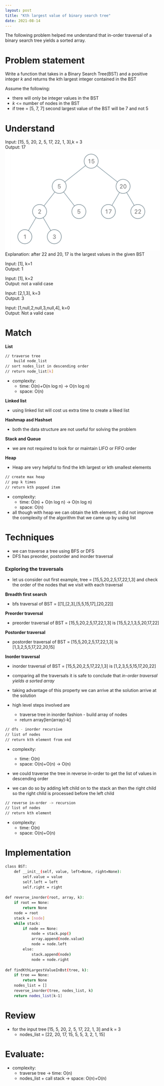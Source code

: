 ```yaml
---
layout: post
title: "Kth largest value of binary search tree"
date: 2021-08-14
---
```

The following problem helped me understand that in-order traversal of a binary search tree yields a sorted array.

# Problem statement 

Write a function that takes in a Binary Search Tree(BST) and a positive integer _k_ and returns the kth largest integer contained in the BST 

Assume the following:
- there will only be integer values in the BST 
- _k_ <= number of nodes in the BST
- if tree = [5, 7, 7] second largest value of the BST will be 7 and not 5

# Understand 

Input: [15, 5, 20, 2, 5, 17, 22, 1, 3],k = 3\
Output: 17\
![](/images/input_kbst.jpg)\
Explanation: after 22 and 20, 17 is the largest values in the given BST

Input: [1], k=1\
Output: 1

Input: [1], k=2\
Output: not a valid case

Input: [2,1,3], k=3\
Output: 3

Input: [1,null,2,null,3,null,4], k=0\
Output: Not a valid case

# Match

**List**
```sh
// traverse tree 
    build node_list 
// sort nodes_list in descending order
// return node_list[k]
```
- complexity: 
	- time: O(n)+O(n log n) -> O(n log n)
	- space: O(n)

**Linked list**
- using linked list will cost us extra time to create a liked list 

**Hashmap asd Hashset**
- both the data structure are not useful for solving the problem 

**Stack and Queue**
- we are not required to look for or maintain LIFO or FIFO order

**Heap**
- Heap are very helpful to find the kth largest or kth smallest elements 
```sh
// create max heap
// pop k times 
// return kth popped item 
```
- complexity:
	- time: O(n) + O(n log n) -> O(n log n)
	- space: O(n)
- all though with heap we can obtain the kth element, it did not improve the complexity of the algorithm that we came up by using list

# Techniques

- we can traverse a tree using BFS or DFS
- DFS has preorder, postorder and inorder traversal

### Exploring the traversals
- let us consider out first example, tree = [15,5,20,2,5,17,22,1,3] and check the order of the nodes that we visit with each traversal 

**Breadth first search**
- bfs traversal of BST = [[1],[2,3],[5,5,15,17],[20,22]]

**Preorder traversal**
- preorder traversal of BST = [15,5,20,2,5,17,22,1,3] is [15,5,2,1,3,5,20,17,22]

**Postorder traversal**
- postorder traversal of BST = [15,5,20,2,5,17,22,1,3] is [1,3,2,5,5,17,22,20,15]

**Inorder traversal**
- inorder traversal of BST = [15,5,20,2,5,17,22,1,3] is [1,2,3,5,5,15,17,20,22]

- comparing all the traversals it is safe to conclude that _in-order traversal yields a sorted array_
- taking advantage of this property we can arrive at the solution arrive at the solution
- high level steps involved are
	- traverse tree in inorder fashion - build array of nodes
	- return array[len(array)-k]

```sh
// dfs - inorder recursive 
// list of nodes
// return kth element from end
```
- complexity:
	- time: O(n)
	- space: O(n)+O(n) -> O(n)

- we could traverse the tree in reverse in-order to get the list of values in descending order
- we can do so by adding left child on to the stack an then the right child
so the right child is processed before the left child

```sh
// reverse in-order -> recursion
// list of nodes 
// return kth element 
```

- complexity:
	- time: O(n)
	- space: O(n)+O(n)

# Implementation 

```sh
class BST:
    def __init__(self, value, left=None, right=None):
        self.value = value
        self.left = left
        self.right = right

def reverse_inorder(root, array, k):
	if root == None:
		return None
	node = root
	stack = [node]
	while stack:
		if node == None:
			node = stack.pop() 
			array.append(node.value) 
			node = node.left
		else:
			stack.append(node)
			node = node.right
	
def findKthLargestValueInBst(tree, k):
	if tree == None:
		return None
	nodes_list = []
	reverse_inorder(tree, nodes_list, k)
    return nodes_list[k-1]
```

# Review 

- for the input tree [15, 5, 20, 2, 5, 17, 22, 1, 3] and k = 3
    - nodes_list = [22, 20, 17, 15, 5, 5, 3, 2, 1, 15]

# Evaluate:

- complexity:
	- traverse tree -> time: O(n) 
	- nodes_list + call stack -> space: O(n)+O(n) 